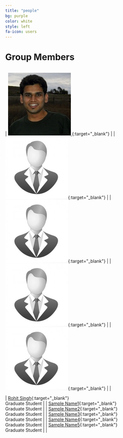 ```yaml
---
title: "people"
bg: purple
color: white
style: left
fa-icon: users
---
```


<script>
var links = document.links;

for (var i = 0, linksLength = links.length; i < linksLength; i++) {
   if (links[i].hostname != window.location.hostname) {
       links[i].target = '_blank';
   } 
}
</script>

# Group Members

|   |   |   |   |   |   |   |   |   |   |   |
|:-:|:-:|:-:|:-:|:-:|:-:|:-:|:-:|:-:|:-:|:-:|
| 
[ ![RohitImg] ][RohitLink]{:target="_blank"}   |    | 
[ ![SampleImg]][SampleLink]{:target="_blank"}  |    | 
[ ![SampleImg]][SampleLink]{:target="_blank"}  |    | 
[ ![SampleImg]][SampleLink]{:target="_blank"}  |    | 
[ ![SampleImg]][SampleLink]{:target="_blank"}  |    |

| 
[Rohit Singh][RohitLink]{:target="_blank"} <br> Graduate Student |    | 
[Sample Name1][SampleLink]{:target="_blank"} <br> Graduate Student |    | 
[Sample Name2][SampleLink]{:target="_blank"} <br> Graduate Student |    | 
[Sample Name3][SampleLink]{:target="_blank"} <br> Graduate Student |    | 
[Sample Name4][SampleLink]{:target="_blank"} <br> Graduate Student |    | 
[Sample Name5][SampleLink]{:target="_blank"} <br> Graduate Student |    | 

[RohitLink]: http://rohitsingh.net 
[RohitImg]: /img/rohit.jpg

[SampleLink]: http://sample.com
[SampleImg]: /img/sample.jpg

